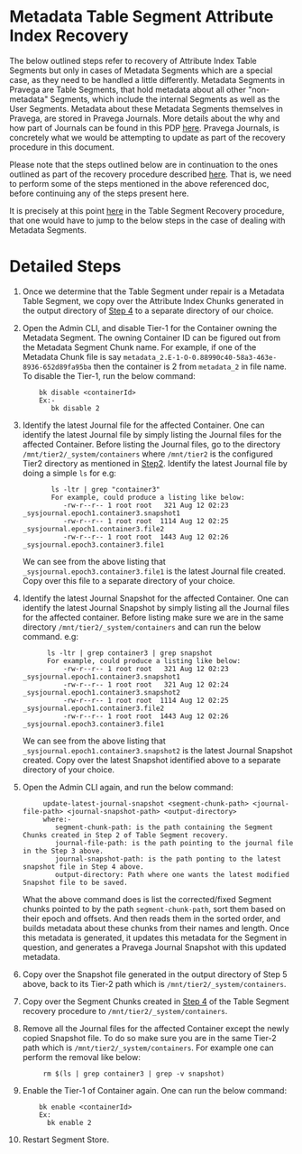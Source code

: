 <!--
Copyright Pravega Authors.

Licensed under the Apache License, Version 2.0 (the "License");
you may not use this file except in compliance with the License.
You may obtain a copy of the License at

    http://www.apache.org/licenses/LICENSE-2.0

Unless required by applicable law or agreed to in writing, software
distributed under the License is distributed on an "AS IS" BASIS,
WITHOUT WARRANTIES OR CONDITIONS OF ANY KIND, either express or implied.
See the License for the specific language governing permissions and
limitations under the License.
-->


# Metadata Table Segment Attribute Index Recovery


The below outlined steps refer to recovery of Attribute Index Table Segments but only in cases of Metadata Segments which are a special case, as they need to
be handled a little differently. Metadata Segments in Pravega are Table Segments, that hold metadata about all other "non-metadata" Segments, which
include the internal Segments as well as the User Segments. Metadata about these Metadata Segments themselves in Pravega, are stored in Pravega Journals. More details
about the why and how part of Journals can be found in this PDP [here](https://github.com/pravega/pravega/wiki/PDP-34-(Simplified-Tier-2)#why-slts-needs-system-journal).
Pravega Journals, is concretely what we would be attempting to update as part of the recovery procedure in this document.


Please note that the steps outlined below are in continuation to the ones outlined as part of the recovery procedure described [here](https://github.com/pravega/pravega/blob/master/documentation/src/docs/recovery-procedures/table-segment-recovery.md).
That is, we need to perform some of the steps mentioned in the above referenced doc, before continuing any of the steps present here.


It is precisely at this point [here](https://github.com/abhinb/pravega/blob/master/documentation/src/docs/recovery-procedures/table-segment-recovery.md#note) in 
the Table Segment Recovery procedure, that one would have to jump to the below steps in the case of dealing with Metadata Segments.


# Detailed Steps
1) Once we determine that the Table Segment under repair is a Metadata Table Segment, we copy over the Attribute Index Chunks generated 
   in the output directory of [Step 4](https://github.com/pravega/pravega/blob/a5088a464275d5ea90adb09ac39027332e87a8e3/documentation/src/docs/recovery-procedures/table-segment-recovery.md?plain=1#L129) to a separate directory of our choice.


2) Open the Admin CLI, and disable Tier-1 for the Container owning the Metadata Segment. The owning Container ID can be figured out from the Metadata Segment Chunk 
   name. For example, if one of the Metadata Chunk file is say `metadata_2.E-1-O-0.88990c40-58a3-463e-8936-652d89fa95ba` then the container is 2 from `metadata_2` in file name.
   To disable the Tier-1, run the below command:
   ```
       bk disable <containerId>
       Ex:-
          bk disable 2
   ```


3) Identify the latest Journal file for the affected Container. One can identify the latest Journal file by simply listing the Journal files for the affected Container. 
   Before listing the Journal files, go to the directory `/mnt/tier2/_system/containers` where `/mnt/tier2` is the configured Tier2 directory 
   as mentioned in [Step2](https://github.com/pravega/pravega/blob/a5088a464275d5ea90adb09ac39027332e87a8e3/documentation/src/docs/recovery-procedures/table-segment-recovery.md?plain=1#L70).
   Identify the latest Journal file by doing a simple `ls` for e.g: 
   ```
          ls -ltr | grep "container3"   
          For example, could produce a listing like below:
             -rw-r--r-- 1 root root   321 Aug 12 02:23 _sysjournal.epoch1.container3.snapshot1
             -rw-r--r-- 1 root root  1114 Aug 12 02:25 _sysjournal.epoch1.container3.file2
             -rw-r--r-- 1 root root  1443 Aug 12 02:26 _sysjournal.epoch3.container3.file1

   ```
   We can see from the above listing that `_sysjournal.epoch3.container3.file1` is the latest Journal file created.
   Copy over this file to a separate directory of your choice.


4) Identify the latest Journal Snapshot for the affected Container. One can identify the latest Journal Snapshot by simply listing all the
   Journal files for the affected container. Before listing make sure we are in the same directory `/mnt/tier2/_system/containers`
   and can run the below command. e.g:
   ```
         ls -ltr | grep container3 | grep snapshot
         For example, could produce a listing like below:
             -rw-r--r-- 1 root root   321 Aug 12 02:23 _sysjournal.epoch1.container3.snapshot1
             -rw-r--r-- 1 root root   321 Aug 12 02:24 _sysjournal.epoch1.container3.snapshot2
             -rw-r--r-- 1 root root  1114 Aug 12 02:25 _sysjournal.epoch1.container3.file2
             -rw-r--r-- 1 root root  1443 Aug 12 02:26 _sysjournal.epoch3.container3.file1         

   ```
   We can see from the above listing that `_sysjournal.epoch1.container3.snapshot2` is the latest Journal Snapshot created.
   Copy over the latest Snapshot identified above to a separate directory of your choice.


5) Open the Admin CLI again, and run the below command:
   ```
        update-latest-journal-snapshot <segment-chunk-path> <journal-file-path> <journal-snapshot-path> <output-directory>
        where:-
           segment-chunk-path: is the path containing the Segment Chunks created in Step 2 of Table Segment recovery.
           journal-file-path: is the path pointing to the journal file in the Step 3 above.
           journal-snapshot-path: is the path ponting to the latest snapshot file in Step 4 above.
           output-directory: Path where one wants the latest modified Snapshot file to be saved.
   ```
    What the above command does is list the corrected/fixed Segment chunks pointed to by the path `segment-chunk-path`, sort them based on their epoch
    and offsets. And then reads them in the sorted order, and builds metadata about these chunks from their names and length. Once this metadata is 
    generated, it updates this metadata for the Segment in question, and generates a Pravega Journal Snapshot with this updated metadata.


6) Copy over the Snapshot file generated in the output directory of Step 5 above, back to its Tier-2 path which is `/mnt/tier2/_system/containers`.


7) Copy over the Segment Chunks created in [Step 4](https://github.com/pravega/pravega/blob/a5088a464275d5ea90adb09ac39027332e87a8e3/documentation/src/docs/recovery-procedures/table-segment-recovery.md?plain=1#L129) of the Table Segment recovery procedure to `/mnt/tier2/_system/containers`.


8) Remove all the Journal files for the affected Container except the newly copied Snapshot file. To do so make sure you are in the same Tier-2 path
   which is `/mnt/tier2/_system/containers`.
   For example one can perform the removal like below:
   ```
        rm $(ls | grep container3 | grep -v snapshot)

   ```

   
8) Enable the Tier-1 of Container again. One can run the below command:
   ```
       bk enable <containerId>
       Ex:
         bk enable 2
   ```

   
9) Restart Segment Store.
